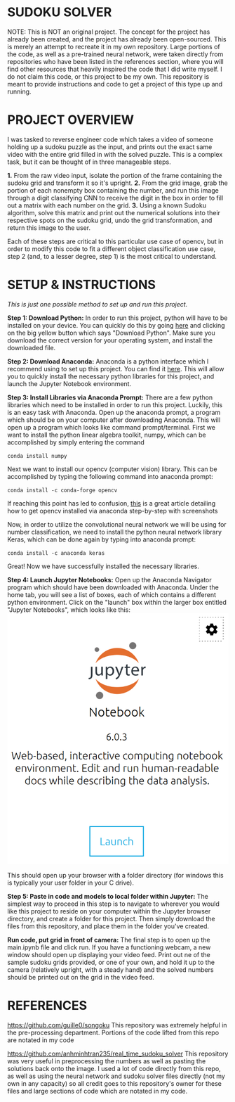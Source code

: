 # SUDOKU SOLVER

NOTE: This is NOT an original project. The concept for the project has already been created, and the project has already been open-sourced. This is merely an attempt to recreate it in my own repository. Large portions of the code, as well as a pre-trained neural network, were taken directly from repositories who have been listed in the references section, where you will find other resources that heavily inspired the code that I did write myself. I do not claim this code, or this project to be my own. This repository is meant to provide instructions and code to get a project of this type up and running.


# PROJECT OVERVIEW
I was tasked to reverse engineer code which takes a video of someone holding up a sudoku puzzle as the input, and prints out the exact same video with the entire grid filled in with the solved puzzle. This is a complex task, but it can be thought of in three manageable steps. 

**1.** From the raw video input, isolate the portion of the frame containing the sudoku grid and transform it so it's upright.
**2.** From the grid image, grab the portion of each nonempty box containing the number, and run this image through a digit classifying CNN to receive the digit in the box in order to fill out a matrix with each number on the grid. 
**3.** Using a known Sudoku algorithm, solve this matrix and print out the numerical solutions into their respective spots on the sudoku grid, undo the grid transformation, and return this image to the user.

Each of these steps are critical to this particular use case of opencv, but in order to modify this code to fit a different object classification use case, step 2 (and, to a lesser degree, step 1) is the most critical to understand. 

# SETUP & INSTRUCTIONS

*This is just one possible method to set up and run this project.*

**Step 1: Download Python:** 
In order to run this project, python will have to be installed on your device. You can quickly do this by going [here](https://www.python.org/downloads/) and clicking on the big yellow button which says "Download Python". Make sure you download the correct version for your operating system, and install the downloaded file.


**Step 2: Download Anaconda:**
Anaconda is a python interface which I recommend using to set up this project. You can find it [here](https://www.anaconda.com/products/individual). This will allow you to quickly install the necessary python libraries for this project, and launch the Jupyter Notebook environment.

**Step 3: Install Libraries via Anaconda Prompt:**
There are a few python libraries which need to be installed in order to run this project. Luckily, this is an easy task with Anaconda. Open up the anaconda prompt, a program which should be on your computer after downloading Anaconda. This will open up a program which looks like command prompt/terminal. First we want to install the python linear algebra toolkit, numpy, which can be accomplished by simply entering the command 

    conda install numpy
    
Next we want to install our opencv (computer vision) library. This can be accomplished by typing the following command into anaconda prompt:

    conda install -c conda-forge opencv
    
If reaching this point has led to confusion, [this](https://medium.com/@pranav.keyboard/installing-opencv-for-python-on-windows-using-anaconda-or-winpython-f24dd5c895eb) is a great article detailing how to get opencv installed via anaconda step-by-step with screenshots
    
Now, in order to utilize the convolutional neural network we will be using for number classification, we need to install the python neural network library Keras, which can be done again by typing into anaconda prompt:

    conda install -c anaconda keras
    
Great! Now we have successfully installed the necessary libraries.

**Step 4: Launch Jupyter Notebooks:**
Open up the Anaconda Navigator program which should have been downloaded with Anaconda. Under the home tab, you will see a list of boxes, each of which contains a different python environment. Click on the "launch" box within the larger box entitled "Jupyter Notebooks", which looks like this: 
![mypic0](images/Jupyter.PNG)

This should open up your browser with a folder directory (for windows this is typically your user folder in your C drive).

**Step 5: Paste in code and models to local folder within Jupyter:**
The simplest way to proceed in this step is to navigate to wherever you would like this project to reside on your computer within the Jupyter browser directory, and create a folder for this project. Then simply download the files from this repository, and place them in the folder you've created. 

**Run code, put grid in front of camera:**
The final step is to open up the main.ipynb file and click run. If you have a functioning webcam, a new window should open up displaying your video feed. Print out ne of the sample sudoku grids provided, or one of your own, and hold it up to the camera (relatively upright, with a steady hand) and the solved numbers should be printed out on the grid in the video feed.




# REFERENCES

https://github.com/guille0/songoku
This repository was extremely helpful in the pre-processing department. Portions of the code
lifted from this repo are notated in my code

https://github.com/anhminhtran235/real_time_sudoku_solver
This repository was very useful in preprocessing the numbers as well as pasting the solutions back onto the image.
I used a lot of code directly from this repo, as well as using the neural network and sudoku solver files directly (not my own in any capacity) so all credit goes to this repository's owner for these files and large sections of code which are notated in my code.
